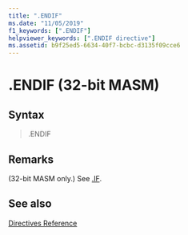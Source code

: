 ```yaml
---
title: ".ENDIF"
ms.date: "11/05/2019"
f1_keywords: [".ENDIF"]
helpviewer_keywords: [".ENDIF directive"]
ms.assetid: b9f25ed5-6634-40f7-bcbc-d3135f09cce6
---
```

# .ENDIF (32-bit MASM)

## Syntax

> .ENDIF

## Remarks

(32-bit MASM only.) See [.IF](../../assembler/masm/dot-if.md).

## See also

[Directives Reference](../../assembler/masm/directives-reference.md)<br/>
